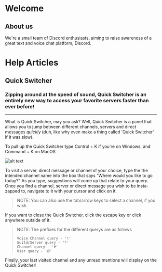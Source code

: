 <!-- TITLE: Discord Wiki -->
<!-- SUBTITLE: The Discord Wiki -->

# Welcome
## About us

We're a small team of Discord enthusiasts, aiming to raise awareness of a great text and voice chat platform, Discord.


# Help Articles

## Quick Switcher

### Zipping around at the speed of sound, Quick Switcher is an entirely new way to access your favorite servers faster than ever before!

***

What is Quick Switcher, may you ask? Well, Quick Switcher is a panel that allows you to jump between different channels, servers and direct messages *quickly* (duh, like why even make a thing called 'Quick Switcher' if it was slow).

To pull up the Quick Switcher type Control + K if you're on Windows, and Command + K on MacOS.

![alt text](https://imgur.com/Dlk9HjD.png "QS1")

To visit a server, direct message or channel of your choice, type the the intended channel name into the box that says "Where would you like to go today?" As you type, suggestions will come up that relate to your query. Once you find a channel, server or direct message you wish to be insta-zapped to, navigate to it with your cursor and click on it.

> NOTE: You can also use the tab/arrow keys to select a channel, if you wish.

If you want to close the Quick Switcher, click the escape key or click anywhere outside of it.

> NOTE: The prefixes for the different querys are as follows 
> ```text
> Voice Channel query - '!'
> Guild/Server query - '*'
> Channel query - '#'
> User query - '@'
> ```


Finally, your last visited channel and any unread mentions will display on the Quick Switcher!


